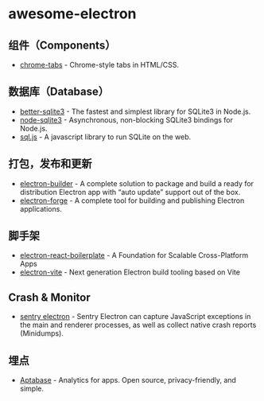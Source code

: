 # awesome-electron

## 组件（Components）
- [chrome-tabs](https://github.com/adamschwartz/chrome-tabs) - Chrome-style tabs in HTML/CSS.

## 数据库（Database）
- [better-sqlite3](https://github.com/WiseLibs/better-sqlite3) - The fastest and simplest library for SQLite3 in Node.js.
- [node-sqlite3](https://github.com/TryGhost/node-sqlite3) - Asynchronous, non-blocking SQLite3 bindings for Node.js.
- [sql.js](https://github.com/sql-js/sql.js) - A javascript library to run SQLite on the web.


## 打包，发布和更新
- [electron-builder](https://github.com/electron-userland/electron-builder) - A complete solution to package and build a ready for distribution Electron app with “auto update” support out of the box.
- [electron-forge](https://github.com/electron/forge) - A complete tool for building and publishing Electron applications.

## 脚手架
- [electron-react-boilerplate](https://github.com/electron-react-boilerplate/electron-react-boilerplate) - A Foundation for Scalable Cross-Platform Apps
- [electron-vite](https://github.com/alex8088/electron-vite) - Next generation Electron build tooling based on Vite

## Crash & Monitor
- [sentry electron](https://docs.sentry.io/platforms/javascript/guides/electron/) - Sentry Electron can capture JavaScript exceptions in the main and renderer processes, as well as collect native crash reports (Minidumps).

## 埋点
- [Aptabase](https://aptabase.com/for-electron) - Analytics for apps. Open source, privacy-friendly, and simple.

